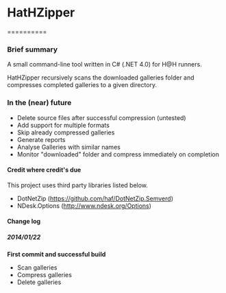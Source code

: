 # HatHZipper
==========

### Brief summary
A small command-line tool written in C# (.NET 4.0) for H@H runners.

HatHZipper recursively scans the downloaded galleries folder and compresses completed galleries to a given directory.

### In the (near) future
* Delete source files after successful compression (untested)
* Add support for multiple formats
* Skip already compressed galleries
* Generate reports
* Analyse Galleries with similar names
* Monitor "downloaded" folder and compress immediately on completion

#### Credit where credit's due
This project uses third party libraries listed below.
* DotNetZip (https://github.com/haf/DotNetZip.Semverd)
* NDesk.Options (http://www.ndesk.org/Options)

#### Change log
##### 2014/01/22
**First commit and successful build**
+ Scan galleries
+ Compress galleries
+ Delete galleries

